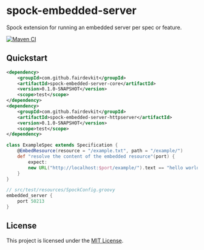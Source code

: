 # spock-embedded-server
Spock extension for running an embedded server per spec or feature.

[![Maven CI](https://github.com/fairdevkit/spock-embedded-server/actions/workflows/ci.yml/badge.svg?branch=develop)](https://github.com/fairdevkit/spock-embedded-server/actions/workflows/ci.yml)

## Quickstart
```xml
<dependency>
    <groupId>com.github.fairdevkit</groupId>
    <artifactId>spock-embedded-server-core</artifactId>
    <version>0.1.0-SNAPSHOT</version>
    <scope>test</scope>
</dependency>
<dependency>
    <groupId>com.github.fairdevkit</groupId>
    <artifactId>spock-embedded-server-httpserver</artifactId>
    <version>0.1.0-SNAPSHOT</version>
    <scope>test</scope>
</dependency>
```

```groovy
class ExampleSpec extends Specification {
    @EmbedResource(resource = "/example.txt", path = "/example/")
    def "resolve the content of the embedded resource"(port) {
        expect:
        new URL("http://localhost:$port/example/").text == "hello world"
    }
}
```

```groovy
// src/test/resources/SpockConfig.groovy
embedded_server {
    port 50213
}
```

## License
This project is licensed under the [MIT License](LICENSE).
